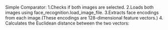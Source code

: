 Simple Comparator: 
1.Checks if both images are selected.
2.Loads both images using face_recognition.load_image_file.
3.Extracts face encodings from each image.(These encodings are 128-dimensional feature vectors.)
4. Calculates the Euclidean distance between the two vectors:
